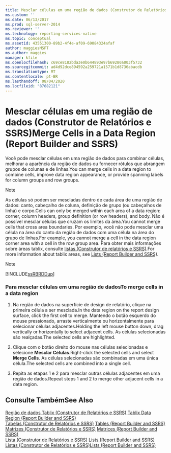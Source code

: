 ```yaml
---
title: Mesclar células em uma região de dados (Construtor de Relatórios e SSRS) | Microsoft Docs
ms.custom: ''
ms.date: 06/13/2017
ms.prod: sql-server-2014
ms.reviewer: ''
ms.technology: reporting-services-native
ms.topic: conceptual
ms.assetid: 43551300-89b2-4f4e-af09-69084324afaf
author: maggiesMSFT
ms.author: maggies
manager: kfile
ms.openlocfilehash: c69ce8182bda3e0b644893e97b69280a003f5732
ms.sourcegitcommit: ad4d92dce894592a259721a1571b1d8736abacdb
ms.translationtype: MT
ms.contentlocale: pt-BR
ms.lasthandoff: 08/04/2020
ms.locfileid: "87682121"
---
```

# <a name="merge-cells-in-a-data-region-report-builder-and-ssrs"></a><span data-ttu-id="a0ce4-102">Mesclar células em uma região de dados (Construtor de Relatórios e SSRS)</span><span class="sxs-lookup"><span data-stu-id="a0ce4-102">Merge Cells in a Data Region (Report Builder and SSRS)</span></span>
  <span data-ttu-id="a0ce4-103">Você pode mesclar células em uma região de dados para combinar células, melhorar a aparência da região de dados ou fornecer rótulos que abrangem grupos de colunas e de linhas.</span><span class="sxs-lookup"><span data-stu-id="a0ce4-103">You can merge cells in a data region to combine cells, improve data region appearance, or provide spanning labels for column groups and row groups.</span></span>  
  
> [!NOTE]  
>  <span data-ttu-id="a0ce4-104">As células só podem ser mescladas dentro de cada área de uma região de dados: canto, cabeçalho de coluna, definição de grupo (ou cabeçalhos de linha) e corpo.</span><span class="sxs-lookup"><span data-stu-id="a0ce4-104">Cells can only be merged within each area of a data region: corner, column headers, group definition (or row headers), and body.</span></span> <span data-ttu-id="a0ce4-105">Não é possível mesclar células que cruzam os limites da área.</span><span class="sxs-lookup"><span data-stu-id="a0ce4-105">You cannot merge cells that cross area boundaries.</span></span> <span data-ttu-id="a0ce4-106">Por exemplo, você não pode mesclar uma célula na área do canto da região de dados com uma célula na área do grupo de linhas.</span><span class="sxs-lookup"><span data-stu-id="a0ce4-106">For example, you cannot merge a cell in the data region corner area with a cell in the row group area.</span></span> <span data-ttu-id="a0ce4-107">Para obter mais informações sobre áreas tablix, consulte [listas &#40;Construtor de relatórios e SSRS&#41;](tables-matrices-and-lists-report-builder-and-ssrs.md).</span><span class="sxs-lookup"><span data-stu-id="a0ce4-107">For more information about tablix areas, see [Lists &#40;Report Builder and SSRS&#41;](tables-matrices-and-lists-report-builder-and-ssrs.md).</span></span>  
  
> [!NOTE]  
>  [!INCLUDE[ssRBRDDup](../../includes/ssrbrddup-md.md)]  
  
### <a name="to-merge-cells-in-a-data-region"></a><span data-ttu-id="a0ce4-108">Para mesclar células em uma região de dados</span><span class="sxs-lookup"><span data-stu-id="a0ce4-108">To merge cells in a data region</span></span>  
  
1.  <span data-ttu-id="a0ce4-109">Na região de dados na superfície de design de relatório, clique na primeira célula a ser mesclada.</span><span class="sxs-lookup"><span data-stu-id="a0ce4-109">In the data region on the report design surface, click the first cell to merge.</span></span> <span data-ttu-id="a0ce4-110">Mantendo o botão esquerdo do mouse pressionado, arraste verticalmente ou horizontalmente para selecionar células adjacentes.</span><span class="sxs-lookup"><span data-stu-id="a0ce4-110">Holding the left mouse button down, drag vertically or horizontally to select adjacent cells.</span></span> <span data-ttu-id="a0ce4-111">As células selecionadas são realçadas.</span><span class="sxs-lookup"><span data-stu-id="a0ce4-111">The selected cells are highlighted.</span></span>  
  
2.  <span data-ttu-id="a0ce4-112">Clique com o botão direito do mouse nas células selecionadas e selecione **Mesclar Células**.</span><span class="sxs-lookup"><span data-stu-id="a0ce4-112">Right-click the selected cells and select **Merge Cells**.</span></span> <span data-ttu-id="a0ce4-113">As células selecionadas são combinadas em uma única célula.</span><span class="sxs-lookup"><span data-stu-id="a0ce4-113">The selected cells are combined into a single cell.</span></span>  
  
3.  <span data-ttu-id="a0ce4-114">Repita as etapas 1 e 2 para mesclar outras células adjacentes em uma região de dados.</span><span class="sxs-lookup"><span data-stu-id="a0ce4-114">Repeat steps 1 and 2 to merge other adjacent cells in a data region.</span></span>  
  
## <a name="see-also"></a><span data-ttu-id="a0ce4-115">Consulte Também</span><span class="sxs-lookup"><span data-stu-id="a0ce4-115">See Also</span></span>  
 <span data-ttu-id="a0ce4-116">[Região de dados Tablix &#40;Construtor de Relatórios e SSRS&#41;](../tablix-data-region-report-builder-and-ssrs.md) </span><span class="sxs-lookup"><span data-stu-id="a0ce4-116">[Tablix Data Region &#40;Report Builder and SSRS&#41;](../tablix-data-region-report-builder-and-ssrs.md) </span></span>  
 <span data-ttu-id="a0ce4-117">[Tabelas &#40;Construtor de Relatórios e SSRS&#41;](tables-report-builder-and-ssrs.md) </span><span class="sxs-lookup"><span data-stu-id="a0ce4-117">[Tables &#40;Report Builder  and SSRS&#41;](tables-report-builder-and-ssrs.md) </span></span>  
 <span data-ttu-id="a0ce4-118">[Matrizes &#40;Construtor de Relatórios e SSRS&#41;](create-a-matrix-report-builder-and-ssrs.md) </span><span class="sxs-lookup"><span data-stu-id="a0ce4-118">[Matrices &#40;Report Builder and SSRS&#41;](create-a-matrix-report-builder-and-ssrs.md) </span></span>  
 <span data-ttu-id="a0ce4-119">[Lista &#40;Construtor de Relatórios e SSRS&#41;](create-invoices-and-forms-with-lists-report-builder-and-ssrs.md) </span><span class="sxs-lookup"><span data-stu-id="a0ce4-119">[Lists &#40;Report Builder and SSRS&#41;](create-invoices-and-forms-with-lists-report-builder-and-ssrs.md) </span></span>  
 [<span data-ttu-id="a0ce4-120">Listas &#40;Construtor de Relatórios e SSRS&#41;</span><span class="sxs-lookup"><span data-stu-id="a0ce4-120">Lists &#40;Report Builder and SSRS&#41;</span></span>](tables-matrices-and-lists-report-builder-and-ssrs.md)  
  
  
